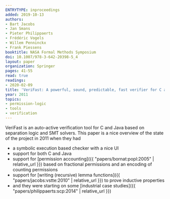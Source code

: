 ```yaml
---
ENTRYTYPE: inproceedings
added: 2019-10-13
authors:
- Bart Jacobs
- Jan Smans
- Pieter Philippaerts
- Frédéric Vogels
- Willem Penninckx
- Frank Piessens
booktitle: NASA Formal Methods Symposium
doi: 10.1007/978-3-642-20398-5_4
layout: paper
organization: Springer
pages: 41-55
read: true
readings:
- 2020-02-09
title: 'VeriFast: A powerful, sound, predictable, fast verifier for C and Java'
year: 2011
topics:
- permission-logic
- tools
- verification
---
```


VeriFast is an auto-active verification tool for C and Java based on separation
logic and SMT solvers.
This paper is a nice overview of the state of the project in 2011 when they had

- a symbolic execution based checker with a nice UI
- support for both C and Java
- support for [permission accounting]({{ "papers/bornat:popl:2005"
  | relative_url }}) based on fractional permissions and an
  encoding of counting permissions
- support for [writing (recursive) lemma functions]({{
  "papers/jacobs:vstte:2010" | relative_url }}) to prove inductive
  properties
- and they were starting on some
  [industrial case studies]({{ "papers/philippaerts:scp:2014"
  | relative_url }})

